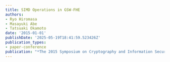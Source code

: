 ```yaml
---
title: SIMD Operations in GSW-FHE
authors:
- Ryo Hiromasa
- Masayuki Abe
- Tatsuaki Okamoto
date: '2015-01-01'
publishDate: '2025-05-19T18:41:59.523426Z'
publication_types:
- paper-conference
publication: "*The 2015 Symposium on Cryptography and Information Security (SCIS'15)*"
---
```

